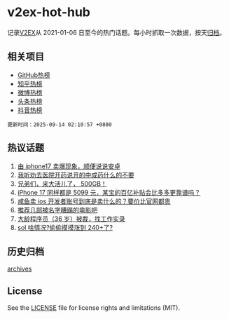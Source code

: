 # v2ex-hot-hub

 记录[V2EX](https://www.v2ex.com/)从 2021-01-06 日至今的热门话题。每小时抓取一次数据，按天[归档](archives)。
 
 ## 相关项目

- [GitHub热榜](https://github.com/snaildev/github-hot-hub)
- [知乎热榜](https://github.com/snaildev/zhihu-hot-hub)
- [微博热榜](https://github.com/snaildev/weibo-hot-hub)
- [头条热榜](https://github.com/snaildev/toutiao-hot-hub)
- [抖音热榜](https://github.com/snaildev/douyin-hot-hub)


 `更新时间：2025-09-14 02:10:57 +0800`

## 热议话题

1. [由 iphone17 卖爆现象，顺便说说安卓](https://www.v2ex.com/t/1158934)
1. [我听劝去医院开药说开的中成药什么的不要](https://www.v2ex.com/t/1158921)
1. [兄弟们，来大活儿了， 500GB！](https://www.v2ex.com/t/1158928)
1. [iPhone 17 同样都是 5099 元，某宝的百亿补贴会比多多更靠谱吗？](https://www.v2ex.com/t/1158965)
1. [咸鱼卖 ios 开发者账号到底是卖什么的？要价比官网都贵](https://www.v2ex.com/t/1158950)
1. [推荐几部被名字糟蹋的电影吧](https://www.v2ex.com/t/1158925)
1. [大龄程序员（36 岁）被裁，找工作实录](https://www.v2ex.com/t/1158933)
1. [sol 啥情况?偷偷摸摸涨到 240+了?](https://www.v2ex.com/t/1158922)

## 历史归档

[archives](archives)

## License

See the [LICENSE](LICENSE) file for license rights and limitations (MIT).
